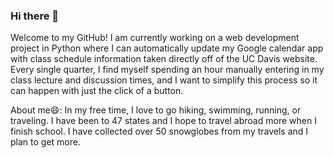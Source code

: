 ### Hi there 👋

<!--
**DaphneLoustalet/DaphneLoustalet** is a ✨ _special_ ✨ repository because its `README.md` (this file) appears on your GitHub profile.

Here are some ideas to get you started:

- 🔭 I’m currently working on ...
- 🌱 I’m currently learning ...
- 👯 I’m looking to collaborate on ...
- 🤔 I’m looking for help with ...
- 💬 Ask me about ...
- 📫 How to reach me: ...
- 😄 Pronouns: ...
- ⚡ Fun fact: ...
-->

Welcome to my GitHub! I am currently working on a web development project in Python where I can automatically update my Google calendar app
with class schedule information taken directly off of the UC Davis website. Every single quarter, I find myself spending an hour manually
entering in my class lecture and discussion times, and I want to simplify this process so it can happen with just the click of a button. 

About me😄: In my free time, I love to go hiking, swimming, running, or traveling. I have been to 47 states and I hope to travel abroad more
when I finish school. I have collected over 50 snowglobes from my travels and I plan to get more.
